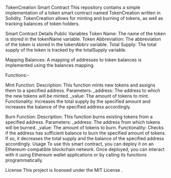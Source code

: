 TokenCreation Smart Contract
This repository contains a simple implementation of a token smart contract named TokenCreation written in Solidity. TokenCreation allows for minting and burning of tokens, as well as tracking balances of token holders.

Smart Contract Details
Public Variables
Token Name: The name of the token is stored in the tokenName variable.
Token Abbreviation: The abbreviation of the token is stored in the tokenAbbrv variable.
Total Supply: The total supply of the token is tracked by the totalSupply variable.

Mapping
Balances: A mapping of addresses to token balances is implemented using the balances mapping.

Functions:-

Mint Function:
Description: This function mints new tokens and assigns them to a specified address.
Parameters:
_address: The address to which the new tokens will be minted.
_value: The amount of tokens to mint.
Functionality: Increases the total supply by the specified amount and increases the balance of the specified address accordingly.

Burn Function:
Description: This function burns existing tokens from a specified address.
Parameters:
_address: The address from which tokens will be burned.
_value: The amount of tokens to burn.
Functionality: Checks if the address has sufficient balance to burn the specified amount of tokens. If so, it decreases the total supply and the balance of the specified address accordingly.
Usage
To use this smart contract, you can deploy it on an Ethereum-compatible blockchain network. Once deployed, you can interact with it using Ethereum wallet applications or by calling its functions programmatically.

License
This project is licensed under the MIT License .
